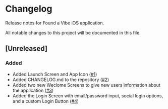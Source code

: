 # Changelog
Release notes for Found a Vibe iOS application.

All notable changes to this project will be documented in this file.

## [Unreleased]

### Added
- Added Launch Screen and App Icon ([#1](https://github.com/ACleoni/found-a-vibe-ios-app/pull/1))
- Added CHANGELOG.md to the repository ([#2](https://github.com/ACleoni/found-a-vibe-ios-app/pull/2))
- Added two new Weclome Screens to give new users information about the application ([#3](https://github.com/ACleoni/found-a-vibe-ios-app/pull/3))
- Added the Login Screen with email/password input, social login options, and a custom Login Button ([#4](https://github.com/ACleoni/found-a-vibe-ios-app/pull/4))
